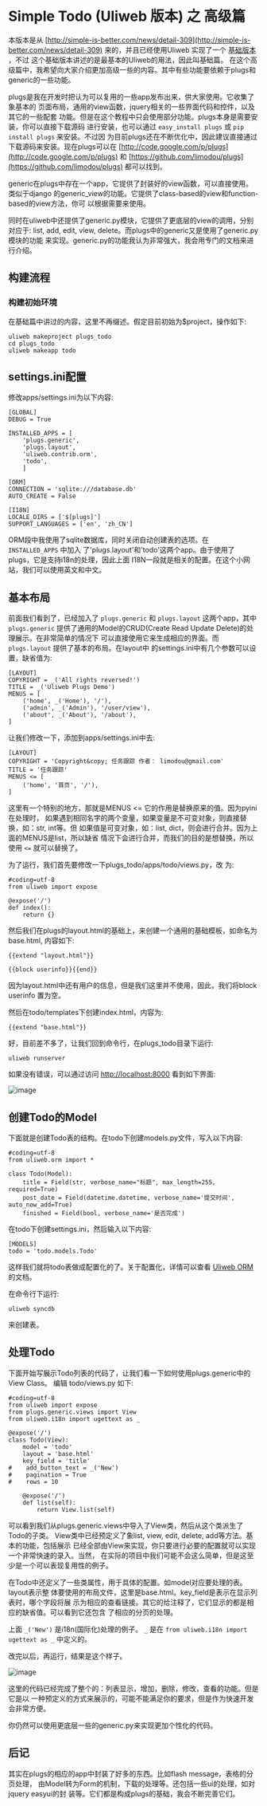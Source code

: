 # Simple Todo (Uliweb 版本) 之 高级篇

本版本是从 [http://simple-is-better.com/news/detail-309](http://simple-is-better.com/news/detail-309) 来的，并且已经使用Uliweb
实现了一个 [基础版本](http://limodou.github.com/uliweb-doc/basic.html) ，不过
这个基础版本讲述的是最基本的Uliweb的用法，因此叫基础篇。
在这个高级篇中，我希望向大家介绍更加高级一些的内容。其中有些功能要依赖于plugs和
generic的一些功能。

plugs是我在开发时把认为可以复用的一些app发布出来，供大家使用。它收集了象基本的
页面布局，通用的view函数，jquery相关的一些界面代码和控件，以及其它的一些配套
功能。但是在这个教程中只会使用部分功能。plugs本身是需要安装，你可以直接下载源码
进行安装，也可以通过 `easy_install plugs` 或 `pip install plugs` 来安装。不过因
为目前plugs还在不断优化中，因此建议直接通过下载源码来安装。现在plugs可以在
[http://code.google.com/p/plugs](http://code.google.com/p/plugs) 和 [https://github.com/limodou/plugs](https://github.com/limodou/plugs) 都可以找到。

generic在plugs中存在一个app，它提供了封装好的view函数，可以直接使用。类似于django
的generic_view的功能。它提供了class-based的view和function-based的view方法，你可
以根据需要来使用。

同时在uliweb中还提供了generic.py模块，它提供了更底层的view的调用，分别对应于:
list, add, edit, view, delete。而plugs中的generic又是使用了generic.py模块的功能
来实现。generic.py的功能我认为非常强大，我会用专门的文档来进行介绍。


## 构建流程


### 构建初始环境

在基础篇中讲过的内容，这里不再缀述。假定目前初始为$project，操作如下:


```
uliweb makeproject plugs_todo
cd plugs_todo
uliweb makeapp todo
```


## settings.ini配置

修改apps/settings.ini为以下内容:


```
[GLOBAL]
DEBUG = True

INSTALLED_APPS = [
    'plugs.generic',
    'plugs.layout',
    'uliweb.contrib.orm',
    'todo',
    ]

[ORM]
CONNECTION = 'sqlite:///database.db'
AUTO_CREATE = False

[I18N]
LOCALE_DIRS = ['$[plugs]']
SUPPORT_LANGUAGES = ['en', 'zh_CN']
```

ORM段中我使用了sqlite数据库，同时关闭自动创建表的选项。在 `INSTALLED_APPS` 中加入
了'plugs.layout'和'todo'这两个app。由于使用了plugs，它是支持i18n的处理，因此上面
I18N一段就是相关的配置。在这个小网站，我们可以使用英文和中文。


## 基本布局

前面我们看到了，已经加入了 `plugs.generic` 和 `plugs.layout` 这两个app，其中 `plugs.generic`
提供了通用的Model的CRUD(Create Read Update Delete)的处理展示。在非常简单的情况下
可以直接使用它来生成相应的界面。而 `plugs.layout` 提供了基本的布局。在layout中
的settings.ini中有几个参数可以设置，缺省值为:


```
[LAYOUT]
COPYRIGHT = _('All rights reversed!')
TITLE = _('Uliweb Plugs Demo')
MENUS = [
    ('home', _('Home'), '/'),
    ('admin', _('Admin'), '/user/view'),
    ('about', _('About'), '/about'),
]
```

让我们修改一下，添加到apps/settings.ini中去:


```
[LAYOUT]
COPYRIGHT = 'Copyright&copy; 任务跟踪 作者： limodou@gmail.com'
TITLE = '任务跟踪'
MENUS <= [
    ('home', '首页', '/'),
]
```

这里有一个特别的地方，那就是MENUS <= 它的作用是替换原来的值。因为pyini在处理时，
如果遇到相同名字的两个变量，如果变量是不可变对象，则直接替换，如：str, int等。但
如果值是可变对象，如：list, dict，则会进行合并。因为上面的MENUS是list，所以缺省
情况下会进行合并，而我们的目的是想替换，所以使用 `<=` 就可以替换了。

为了运行，我们首先要修改一下plugs_todo/apps/todo/views.py，改
为:


```
#coding=utf-8
from uliweb import expose

@expose('/')
def index():
    return {}
```

然后我们在plugs的layout.html的基础上，来创建一个通用的基础模板，如命名为base.html,
内容如下:


```
{{extend "layout.html"}}

{{block userinfo}}{{end}}
```

因为layout.html中还有用户的信息，但是我们这里并不使用，因此，我们将block userinfo
置为空。

然后在todo/templates下创建index.html，内容为:


```
{{extend "base.html"}}
```

好，目前差不多了，让我们回到命令行，在plugs_todo目录下运行:


```
uliweb runserver
```

如果没有错误，可以通过访问 [http://localhost:8000](http://localhost:8000) 看到如下界面:

![image](_static/plugs_todo_first.png)

## 创建Todo的Model

下面就是创建Todo表的结构。在todo下创建models.py文件，写入以下内容:


```
#coding=utf-8
from uliweb.orm import *

class Todo(Model):
    title = Field(str, verbose_name="标题", max_length=255, required=True)
    post_date = Field(datetime.datetime, verbose_name='提交时间', auto_now_add=True)
    finished = Field(bool, verbose_name='是否完成')
```

在todo下创建settings.ini，然后输入以下内容:


```
[MODELS]
todo = 'todo.models.Todo'
```

这样我们就将todo表做成配置化的了。关于配置化，详情可以查看 [Uliweb ORM](http://limodou.github.com/uliweb-doc/orm.html) 的文档。

在命令行下运行:


```
uliweb syncdb
```

来创建表。


## 处理Todo

下面开始写展示Todo列表的代码了，让我们看一下如何使用plugs.generic中的View Class。
编辑 todo/views.py 如下:


```
#coding=utf-8
from uliweb import expose
from plugs.generic.views import View
from uliweb.i18n import ugettext as _

@expose('/')
class Todo(View):
    model = 'todo'
    layout = 'base.html'
    key_field = 'title'
#    add_button_text = _('New')
#    pagination = True
#    rows = 10

    @expose('/')
    def list(self):
        return View.list(self)
```

可以看到我们从plugs.generic.views中导入了View类，然后从这个类派生了Todo的子类。
View类中已经预定义了象list, view, edit, delete, add等方法。基本的功能，包括展示
已经全部由View来实现，你只要进行必要的配置就可以实现一个非常快速的录入。当然，
在实际的项目中我们可能不会这么简单，但是这至少是一个可以表现复用性的例子。

在Todo中还定义了一些类属性，用于具体的配置。如model对应要处理的表。layout表示整
体要使用的布局文件，这里是base.html。key_field是表示在显示列表时，哪个字段将展
示为相应的查看链接。其它的给注释了，它们显示的都是相应的缺省值。可以看到它还包含
了相应的分页的处理。

上面 `_('New')` 是i18n(国际化)处理的例子。 `_` 是在 `from uliweb.i18n import ugettext as _` 中定义的。

改完以后，再运行，结果是这个样子。


![image](_static/plugs_todo_index.png)

这里的代码已经完成了整个的：列表显示，增加，删除，修改，查看的功能。但是它是以
一种预定义的方式来展示的，可能不能满足你的要求，但是作为快速开发会非常方便。

你仍然可以使用更底层一些的generic.py来实现更加个性化的代码。


## 后记

其实在plugs的相应的app中封装了好多的东西。比如flash message，表格的分页处理，
由Model转为Form的机制，下载的处理等。还包括一些ui的处理，如对jquery easyui的封
装等。它们都是构成plugs的基础，我会不断完善它们。

